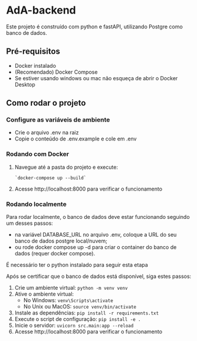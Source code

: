 # AdA-backend

Este projeto é construído com python e fastAPI, utilizando Postgre como banco de dados.

## Pré-requisitos

- Docker instalado
- (Recomendado) Docker Compose
- Se estiver usando windows ou mac não esqueça de abrir o Docker Desktop

## Como rodar o projeto

### Configure as variáveis de ambiente
- Crie o arquivo .env na raiz
- Copie o conteúdo de .env.example e cole em .env

### Rodando com Docker

1. Navegue até a pasta do projeto e execute:
   ```
   `docker-compose up --build`
   ```
2. Acesse http://localhost:8000 para verificar o funcionamento

### Rodando localmente

Para rodar localmente, o banco de dados deve estar funcionando seguindo um desses passos:
   - na variável DATABASE_URL no arquivo .env, coloque a URL do seu banco de dados postgre local/nuvem;
   - ou rode docker compose up -d para criar o container do banco de dados (requer docker compose).

É necessário ter o python instalado para seguir esta etapa

Após se certificar que o banco de dados está disponível, siga estes passos:
1. Crie um ambiente virtual: `python -m venv venv`
2. Ative o ambiente virtual:
   - No Windows: `venv\Scripts\activate`
   - No Unix ou MacOS: `source venv/bin/activate`
3. Instale as dependências: `pip install -r requirements.txt`
4. Execute o script de configuração: `pip install -e .`
5. Inicie o servidor: `uvicorn src.main:app --reload`
6. Acesse http://localhost:8000 para verificar o funcionamento